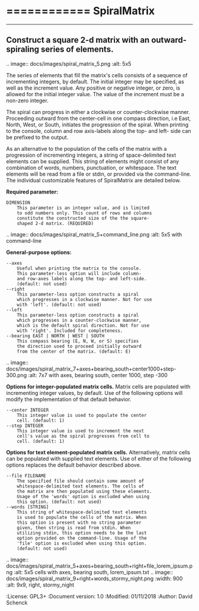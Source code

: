 ============
SpiralMatrix
============

-----------------------------------------------------------------------------
Construct a square 2-d matrix with an outward-spiraling series of elements.
-----------------------------------------------------------------------------

.. image:: docs/images/spiral_matrix_5.png
   :alt: 5x5

The series of elements that fill the matrix's cells consists of a sequence
of incrementing integers, by default. The initial integer may be specified,
as well as the increment value. Any positive or negative integer, or zero,
is allowed for the initial integer value. The value of the increment must
be a non-zero integer.

The spiral can progress in either a clockwise or counter-clockwise manner.
Proceeding outward from the center-cell in one compass direction, i.e East,
North, West, or South, initiates the progression of the spiral. When
printing to the console, column and row axis-labels along the top- and left-
side can be prefixed to the output.

As an alternative to the population of the cells of the matrix with a
progression of incrementing integers, a string of space-delimited text
elements can be supplied. This string of elements might consist of any
combination of words, numbers, punctuation, or whitespace. The text elements
will be read from a file or stdin, or provided via the command-line.
The individual customizable features of SpiralMatrix are detailed below.

**Required parameter:**

    DIMENSION
        This parameter is an integer value, and is limited
        to odd numbers only. This count of rows and columns
        constitute the constructed size of the the square-
        shaped 2-d matrix. (REQUIRED)

.. image:: docs/images/spiral_matrix_5+command_line.png
   :alt: 5x5 with command-line

**General-purpose options:**

    --axes
        Useful when printing the matrix to the console.
        This parameter-less option will include column-
        and row-axes labels along the top- and left-side.
        (default: not used)
    --right
        This parameter-less option constructs a spiral
        which progresses in a clockwise manner. Not for use
        with 'left'. (default: not used)
    --left
        This parameter-less option constructs a spiral
        which progresses in a counter-clockwise manner,
        which is the default spiral direction. Not for use
        with 'right'. Included for completeness.
    --bearing EAST | NORTH | WEST | SOUTH
        This compass bearing (E, N, W, or S) specifies
        the direction used to proceed initially outward
        from the center of the matrix. (default: E)

.. image:: docs/images/spiral_matrix_7+axes+bearing_south+center1000+step-300.png
   :alt: 7x7 with axes, bearing south, center 1000, step -300

**Options for integer-populated matrix cells.** Matrix cells are
populated with incrementing integer values, by default. Use of the
following options will modify the implementation of that default
behavior.

    --center INTEGER
        This integer value is used to populate the center
        cell. (default: 1)
    --step INTEGER
        This integer value is used to increment the next
        cell's value as the spiral progresses from cell to
        cell. (default: 1)

**Options for text element-populated matrix cells.** Alternatively, matrix
cells can be populated with supplied text elements. Use of either of
the following options replaces the default behavior described above.

    --file FILENAME
        The specified file should contain some amount of
        whitespace-delimited text elements. The cells of
        the matrix are then populated using these elements.
        Usage of the 'words' option is excluded when using
        this option. (default: not used)
    --words [STRING]
        This string of whitespace-delimited text elements
        is used to populate the cells of the matrix. When
        this option is present with no string parameter
        given, then string is read from stdin. When
        utilizing stdin, this option needs to be the last
        option provided on the command-line. Usage of the
        'file' option is excluded when using this option.
        (default: not used)

.. image:: docs/images/spiral_matrix_5+axes+bearing_south+right+file_lorem_ipsum.png
   :alt: 5x5 cells with axes, bearing south, lorem_ipsum.txt
.. image:: docs/images/spiral_matrix_9+right+words_stormy_night.png
   :width: 900
   :alt: 9x9, right, stormy_night

:License: GPL3+
:Document version: 1.0
:Modified: 01/11/2018
:Author: David Schenck
